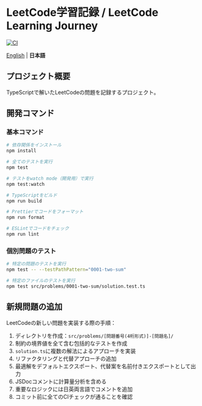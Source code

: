 # LeetCode学習記録 / LeetCode Learning Journey

[![CI](https://github.com/minamizawa-git/leetcode-typescript/actions/workflows/main.yml/badge.svg)](https://github.com/minamizawa-git/leetcode-typescript/actions/workflows/main.yml)

[English](./README.en.md) | **日本語**

## プロジェクト概要

TypeScriptで解いたLeetCodeの問題を記録するプロジェクト。

## 開発コマンド

### 基本コマンド

```bash
# 依存関係をインストール
npm install

# 全てのテストを実行
npm test

# テストをwatch mode（開発用）で実行
npm test:watch

# TypeScriptをビルド
npm run build

# Prettierでコードをフォーマット
npm run format

# ESLintでコードをチェック
npm run lint
```

### 個別問題のテスト

```bash
# 特定の問題のテストを実行
npm test -- --testPathPattern="0001-two-sum"

# 特定のファイルのテストを実行
npm test src/problems/0001-two-sum/solution.test.ts
```

## 新規問題の追加

LeetCodeの新しい問題を実装する際の手順：

1. ディレクトリを作成：`src/problems/[問題番号(4桁形式)]-[問題名]/`
2. 制約の境界値を全て含む包括的なテストを作成
3. `solution.ts`に複数の解法によるアプローチを実装
4. リファクタリングと代替アプローチの追加
5. 最適解をデフォルトエクスポート、代替案を名前付きエクスポートとして出力
6. JSDocコメントに計算量分析を含める
7. 重要なロジックには日英両言語でコメントを追加
8. コミット前に全てのCIチェックが通ることを確認
